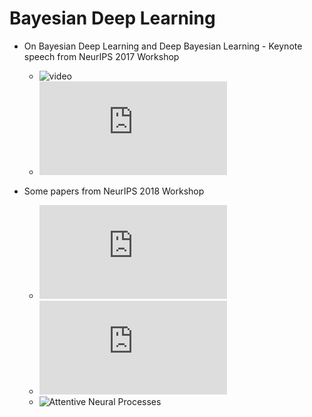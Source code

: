 # Bayesian Deep Learning

* On Bayesian Deep Learning and Deep Bayesian Learning - Keynote speech from NeurIPS 2017 Workshop
  * ![video](https://youtu.be/9saauSBgmcQ)
  * ![slide](http://www.stats.ox.ac.uk/~teh/research/deepbayes/nips2017.pdf)

* Some papers from NeurIPS 2018 Workshop
  * ![Disentangling Disentanglement](http://bayesiandeeplearning.org/2018/papers/79.pdf)
  * ![Control as Inference: a Connection Between Reinforcement Learning and Graphical Models](https://arxiv.org/pdf/1805.00909.pdf)
  * ![Attentive Neural Processes](https://openreview.net/pdf?id=SkE6PjC9KX)
